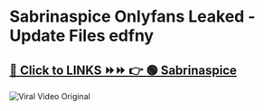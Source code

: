 
 # Sabrinaspice Onlyfans Leaked - Update Files edfny

## <h2><a href="https://clipsfans.com/Sabrinaspice&ref=git">🔗 Click to LINKS ⏩⏩ 👉 🟢 Sabrinaspice </a></h2>

<a href="https://clipsfans.com/Sabrinaspice&ref=git" rel="nofollow" data-target="animated-image.originalLink"><img src="https://i.ibb.co.com/xMMVF88/686577567.gif" alt="Viral Video Original" style="max-width: 100%; display: inline-block;" data-target="animated-image.originalImage"></a>

